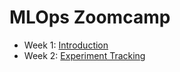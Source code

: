 # MLOps Zoomcamp

- Week 1: [Introduction](https://github.com/cecilegltslmcs/mlops-zoomcamp/tree/main/Week1)
- Week 2: [Experiment Tracking](https://github.com/cecilegltslmcs/mlops-zoomcamp/tree/main/Week2)
